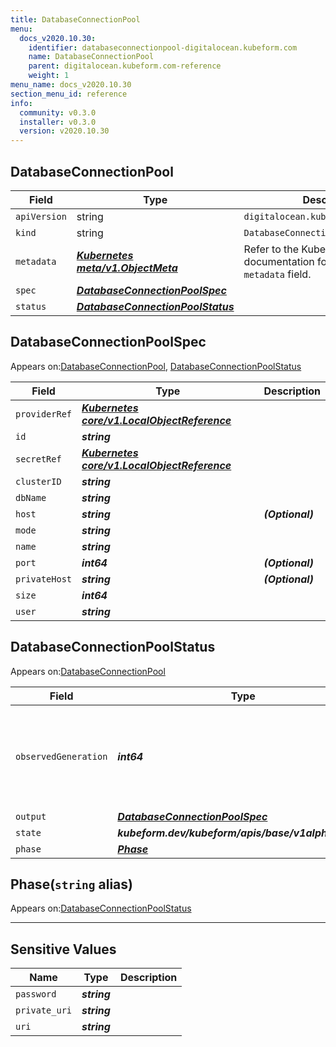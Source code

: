 ```yaml
---
title: DatabaseConnectionPool
menu:
  docs_v2020.10.30:
    identifier: databaseconnectionpool-digitalocean.kubeform.com
    name: DatabaseConnectionPool
    parent: digitalocean.kubeform.com-reference
    weight: 1
menu_name: docs_v2020.10.30
section_menu_id: reference
info:
  community: v0.3.0
  installer: v0.3.0
  version: v2020.10.30
---
```


## DatabaseConnectionPool
| Field | Type | Description |
| ------ | ----- | ----------- |
| `apiVersion` | string | `digitalocean.kubeform.com/v1alpha1` |
|    `kind` | string | `DatabaseConnectionPool` |
| `metadata` | ***[Kubernetes meta/v1.ObjectMeta](https://v1-18.docs.kubernetes.io/docs/reference/generated/kubernetes-api/v1.18/#objectmeta-v1-meta)***|Refer to the Kubernetes API documentation for the fields of the `metadata` field.|
| `spec` | ***[DatabaseConnectionPoolSpec](#databaseconnectionpoolspec)***||
| `status` | ***[DatabaseConnectionPoolStatus](#databaseconnectionpoolstatus)***||
## DatabaseConnectionPoolSpec

Appears on:[DatabaseConnectionPool](#databaseconnectionpool), [DatabaseConnectionPoolStatus](#databaseconnectionpoolstatus)

| Field | Type | Description |
| ------ | ----- | ----------- |
| `providerRef` | ***[Kubernetes core/v1.LocalObjectReference](https://v1-18.docs.kubernetes.io/docs/reference/generated/kubernetes-api/v1.18/#localobjectreference-v1-core)***||
| `id` | ***string***||
| `secretRef` | ***[Kubernetes core/v1.LocalObjectReference](https://v1-18.docs.kubernetes.io/docs/reference/generated/kubernetes-api/v1.18/#localobjectreference-v1-core)***||
| `clusterID` | ***string***||
| `dbName` | ***string***||
| `host` | ***string***| ***(Optional)*** |
| `mode` | ***string***||
| `name` | ***string***||
| `port` | ***int64***| ***(Optional)*** |
| `privateHost` | ***string***| ***(Optional)*** |
| `size` | ***int64***||
| `user` | ***string***||
## DatabaseConnectionPoolStatus

Appears on:[DatabaseConnectionPool](#databaseconnectionpool)

| Field | Type | Description |
| ------ | ----- | ----------- |
| `observedGeneration` | ***int64***| ***(Optional)*** Resource generation, which is updated on mutation by the API Server.|
| `output` | ***[DatabaseConnectionPoolSpec](#databaseconnectionpoolspec)***| ***(Optional)*** |
| `state` | ***kubeform.dev/kubeform/apis/base/v1alpha1.State***| ***(Optional)*** |
| `phase` | ***[Phase](#phase)***| ***(Optional)*** |
## Phase(`string` alias)

Appears on:[DatabaseConnectionPoolStatus](#databaseconnectionpoolstatus)

---
## Sensitive Values
| Name | Type | Description |
|------|------|-------------|
| `password` | ***string*** ||
| `private_uri` | ***string*** ||
| `uri` | ***string*** ||
